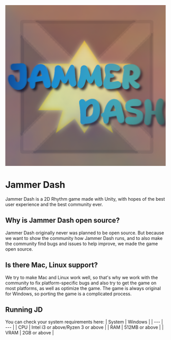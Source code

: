 
![Logo](https://github.com/Pricklety/Jammer-Dash/blob/master/Assets/Resources/discordLogo.png)
# Jammer Dash
Jammer Dash is a 2D Rhythm game made with Unity, with hopes of the best user experience and the best community ever.

## Why is Jammer Dash open source?
Jammer Dash originally never was planned to be open source. But because we want to show the community how Jammer Dash runs, and to also make the community find bugs and issues to help improve, we made the game open source.

## Is there Mac, Linux support?
We try to make Mac and Linux work well, so that's why we work with the community to fix platform-specific bugs and also try to get the game on most platforms, as well as optimize the game. The game is always original for Windows, so porting the game is a complicated process.

## Running JD
You can check your system requirements here:
| System | Windows |
| --- | --- |
| CPU | Intel i3 or above/Ryzen 3 or above |
| RAM | 512MB or above |
| VRAM | 2GB or above |

